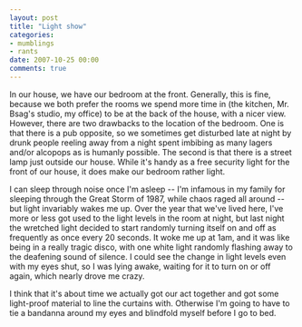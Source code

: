 ```yaml
---
layout: post
title: "Light show"
categories:
- mumblings
- rants
date: 2007-10-25 00:00
comments: true
---
```


<p>In our house, we have our bedroom at the front. Generally, this is fine, because we both prefer the rooms we spend more time in (the kitchen, Mr. Bsag's studio, my office) to be at the back of the house, with a nicer view. However, there are two drawbacks to the location of the bedroom. One is that there is a pub opposite, so we sometimes get disturbed late at night by drunk people reeling away from a night spent imbibing as many lagers and/or alcopops as is humanly possible. The second is that there is a street lamp just outside our house. While it's handy as a free security light for the front of our house, it does make our bedroom rather light.</p>

<p>I can sleep through noise once I'm asleep -- I'm infamous in my family for sleeping through the Great Storm of 1987, while chaos raged all around -- but light invariably wakes me up. Over the year that we've lived here, I've more or less got used to the light levels in the room at night, but last night the wretched light decided to start randomly turning itself on and off as frequently as once every 20 seconds. It woke me up at 1am, and it was like being in a really tragic disco, with one white light randomly flashing away to the deafening sound of silence. I could see the change in light levels even with my eyes shut, so I was lying awake, waiting for it to turn on or off again, which nearly drove me crazy.</p>

<p>I think that it's about time we actually got our act together and got some light-proof material to line the curtains with. Otherwise I'm going to have to tie a bandanna around my eyes and blindfold myself before I go to bed.</p>


